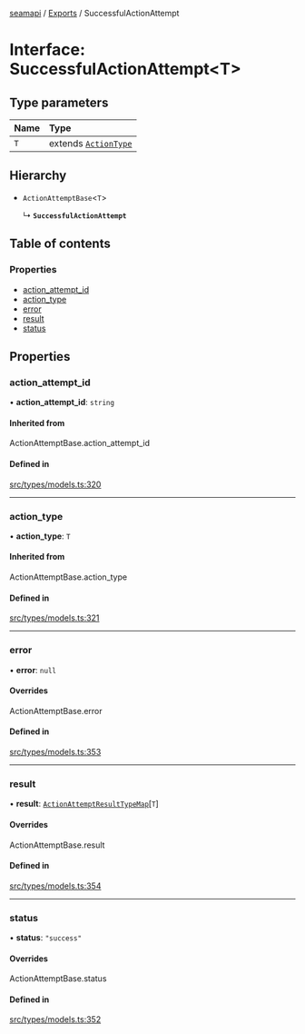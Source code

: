 [seamapi](../README.md) / [Exports](../modules.md) / SuccessfulActionAttempt

# Interface: SuccessfulActionAttempt<T\>

## Type parameters

| Name | Type |
| :------ | :------ |
| `T` | extends [`ActionType`](../modules.md#actiontype) |

## Hierarchy

- `ActionAttemptBase`<`T`\>

  ↳ **`SuccessfulActionAttempt`**

## Table of contents

### Properties

- [action\_attempt\_id](SuccessfulActionAttempt.md#action_attempt_id)
- [action\_type](SuccessfulActionAttempt.md#action_type)
- [error](SuccessfulActionAttempt.md#error)
- [result](SuccessfulActionAttempt.md#result)
- [status](SuccessfulActionAttempt.md#status)

## Properties

### action\_attempt\_id

• **action\_attempt\_id**: `string`

#### Inherited from

ActionAttemptBase.action\_attempt\_id

#### Defined in

[src/types/models.ts:320](https://github.com/seamapi/javascript/blob/main/src/types/models.ts#L320)

___

### action\_type

• **action\_type**: `T`

#### Inherited from

ActionAttemptBase.action\_type

#### Defined in

[src/types/models.ts:321](https://github.com/seamapi/javascript/blob/main/src/types/models.ts#L321)

___

### error

• **error**: ``null``

#### Overrides

ActionAttemptBase.error

#### Defined in

[src/types/models.ts:353](https://github.com/seamapi/javascript/blob/main/src/types/models.ts#L353)

___

### result

• **result**: [`ActionAttemptResultTypeMap`](ActionAttemptResultTypeMap.md)[`T`]

#### Overrides

ActionAttemptBase.result

#### Defined in

[src/types/models.ts:354](https://github.com/seamapi/javascript/blob/main/src/types/models.ts#L354)

___

### status

• **status**: ``"success"``

#### Overrides

ActionAttemptBase.status

#### Defined in

[src/types/models.ts:352](https://github.com/seamapi/javascript/blob/main/src/types/models.ts#L352)
